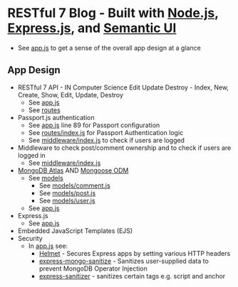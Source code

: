 # RESTful 7 Blog - Built with [Node.js](https://nodejs.org/en/), [Express.js](https://expressjs.com/), and [Semantic UI](https://semantic-ui.com/)
* See [app.js](https://github.com/FVPukay/r7-blog-app/blob/main/app.js) to get a sense of the overall app design at a glance

## App Design
* RESTful 7 API - IN Computer Science Edit Update Destroy - Index, New, Create, Show, Edit, Update, Destroy
    * See [app.js](https://github.com/FVPukay/r7-blog-app/blob/main/app.js)
    * See [routes](https://github.com/FVPukay/r7-blog-app/tree/main/routes)
* Passport.js authentication
    * See [app.js](https://github.com/FVPukay/r7-blog-app/blob/main/app.js) line 89 for Passport configuration
    * See [routes/index.js](https://github.com/FVPukay/r7-blog-app/blob/main/routes/index.js) for Passport Authentication logic
    * See [middleware/index.js](https://github.com/FVPukay/r7-blog-app/blob/main/middleware/index.js) to check if users are logged
* Middleware to check post/comment ownership and to check if users are logged in
    * See [middleware/index.js](https://github.com/FVPukay/r7-blog-app/blob/main/middleware/index.js)
* [MongoDB Atlas](https://www.mongodb.com/atlas) AND [Mongoose ODM](https://mongoosejs.com/)
    * See [models](https://github.com/FVPukay/r7-blog-app/tree/main/models)
        * See [models/comment.js](https://github.com/FVPukay/r7-blog-app/blob/main/models/comment.js)
        * See [models/post.js](https://github.com/FVPukay/r7-blog-app/blob/main/models/post.js)
        * See [models/user.js](https://github.com/FVPukay/r7-blog-app/blob/main/models/user.js)
    * See [app.js](https://github.com/FVPukay/r7-blog-app/blob/main/app.js)
* Express.js
    * See [app.js](https://github.com/FVPukay/r7-blog-app/blob/main/app.js)
* Embedded JavaScript Templates (EJS)
* Security
    * In [app.js](https://github.com/FVPukay/r7-blog-app/blob/main/app.js) see:
        * [Helmet](https://helmetjs.github.io/) - Secures Express apps by setting various HTTP headers
        * [express-mongo-sanitize](https://www.npmjs.com/package/express-mongo-sanitize) - Sanitizes user-supplied data to prevent MongoDB Operator Injection
        * [express-sanitizer](https://www.npmjs.com/package/express-sanitizer) - sanitizes certain tags e.g. script and anchor
        
